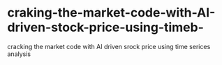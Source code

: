 # craking-the-market-code-with-AI-driven-stock-price-using-timeb-
cracking the market code with AI driven srock price using time serices analysis
